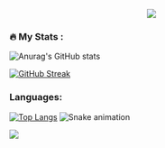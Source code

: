 <p align="center">
  <img src="https://capsule-render.vercel.app/api?type=waving&color=gradient&text=Welcome&height=100&section=header"/>
</p>

### :fire: My Stats :
![Anurag's GitHub stats](https://github-readme-stats.vercel.app/api?username=ivochavdarov&show_icons=true&theme=github_dark)

[![GitHub Streak](https://streak-stats.demolab.com?user=ivochavdarov&theme=github-dark-blue&border_radius=4&date_format=j%20M%5B%20Y%5D&fire=DD8507&background=1620EC00)](https://git.io/streak-stats)

### Languages:
[![Top Langs](https://github-readme-stats.vercel.app/api/top-langs/?username=ivochavdarov&layout=compact&theme=github_dark)](https://github.com/anuraghazra/github-readme-stats)
![Snake animation](https://github.com/ivochavdarov/dimitar-georgiev98/blob/output/github-contribution-grid-snake.svg)

<p align="left">
  <img src="https://capsule-render.vercel.app/api?type=waving&color=gradient&height=100&section=footer"/>
</p>


<!---
- 👋 Hi, I’m @ivochavdarov
- 👀 I’m interested in ...
- 🌱 I’m currently learning ...
- 💞️ I’m looking to collaborate on ...
- 📫 How to reach me ...


ivochavdarov/ivochavdarov is a ✨ special ✨ repository because its `README.md` (this file) appears on your GitHub profile.
You can click the Preview link to take a look at your changes.
--->
